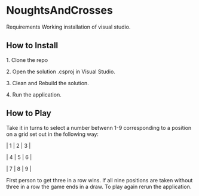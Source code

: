 # NoughtsAndCrosses

Requirements
Working installation of visual studio.

<h2>How to Install</h2>
<p>1. Clone the repo</p>
<p>2. Open the solution .csproj in Visual Studio.</p>
<p>3. Clean and Rebuild the solution.</p>
<p>4. Run the application.</p>

<h2>How to Play</h2>
<p>Take it in turns to select a number betwenn 1-9 corresponding to a position
on a grid set out in the following way:</p>
<p>| 1 | 2 | 3 |</p>
<p>| 4 | 5 | 6 |</p>
<p>| 7 | 8 | 9 |</p>
<p>First person to get three in a row wins. 
If all nine positions are taken without three in a row the game ends in a draw.
To play again rerun the application.</p>
